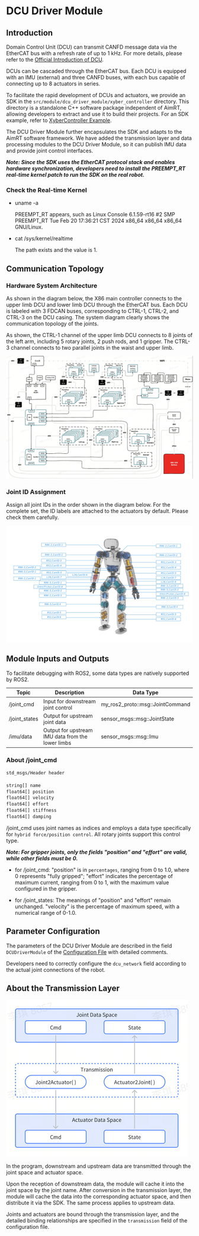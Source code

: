 # DCU Driver Module

## Introduction

Domain Control Unit (DCU) can transmit CANFD message data via the EtherCAT bus with a refresh rate of up to 1 kHz. For more details, please refer to the [Official Introduction of DCU](https://agibotmall.com/goods_detail/5?id=5&isShowTab=false).

DCUs can be cascaded through the EtherCAT bus. Each DCU is equipped with an IMU (external) and three CANFD buses, with each bus capable of connecting up to 8 actuators in series.

To facilitate the rapid development of DCUs and actuators, we provide an SDK in the `src/module/dcu_driver_module/xyber_controller` directory. This directory is a standalone C++ software package independent of AimRT, allowing developers to extract and use it to build their projects. For an SDK example, refer to [XyberController Example](/src/module/dcu_driver_module/xyber_controller/example/main.cpp).

The DCU Driver Module further encapsulates the SDK and adapts to the AimRT software framework. We have added the transmission layer and data processing modules to the DCU Driver Module, so it can publish IMU data and provide joint control interfaces.

***Note: Since the SDK uses the EtherCAT protocol stack and enables hardware synchronization, developers need to install the PREEMPT_RT real-time kernel patch to run the SDK on the real robot.***

### Check the Real-time Kernel

- uname -a

  PREEMPT_RT appears, such as Linux Console 6.1.59-rt16 #2 SMP PREEMPT_RT Tue Feb 20 17:36:21 CST 2024 x86_64 x86_64 x86_64 GNU/Linux.

- cat /sys/kernel/realtime

  The path exists and the value is 1.

## Communication Topology

### Hardware System Architecture

As shown in the diagram below, the X86 main controller connects to the upper limb DCU and lower limb DCU through the EtherCAT bus. Each DCU is labeled with 3 FDCAN buses, corresponding to CTRL-1, CTRL-2, and CTRL-3 on the DCU casing. The system diagram clearly shows the communication topology of the joints.

As shown, the CTRL-1 channel of the upper limb DCU connects to 8 joints of the left arm, including 5 rotary joints, 2 push rods, and 1 gripper. The CTRL-3 channel connects to two parallel joints in the waist and upper limb.

![hw_arch](hardware_arch.jpg "hw_arch")

### Joint ID Assignment

Assign all joint IDs in the order shown in the diagram below. For the complete set, the ID labels are attached to the actuators by default. Please check them carefully.

![id](x1_id.jpg "id")

## Module Inputs and Outputs

To facilitate debugging with ROS2, some data types are natively supported by ROS2.

| Topic                | Description                                         | Data Type                            |
| -------------------- | --------------------------------------------------- | ------------------------------------ |
| /joint_cmd           | Input for downstream joint control                  | my_ros2_proto::msg::JointCommand     |
| /joint_states        | Output for upstream joint data                      | sensor_msgs::msg::JointState         |
| /imu/data            | Output for upstream IMU data from the lower limbs   | sensor_msgs::msg::Imu                |

### About /joint_cmd

```bash
std_msgs/Header header

string[] name
float64[] position
float64[] velocity
float64[] effort
float64[] stiffness
float64[] damping
```

/joint_cmd uses joint names as indices and employs a data type specifically for `hybrid force/position control`. All rotary joints support this control type.

***Note: For gripper joints, only the fields "position" and "effort" are valid, while other fields must be 0.***

- for /joint_cmd: "position" is in `percentages`, ranging from 0 to 1.0, where 0 represents "fully gripped"; "effort" indicates the percentage of maximum current, ranging from 0 to 1, with the maximum value configured in the gripper.

- for /joint_states: The meanings of "position" and "effort" remain unchanged. "velocity" is the percentage of maximum speed, with a numerical range of 0-1.0.

## Parameter Configuration

The parameters of the DCU Driver Module are described in the field `DCUDriverModule` of the [Configuration File](/src/install/linux/bin/cfg/x1_cfg.yaml) with detailed comments.

Developers need to correctly configure the `dcu_network` field according to the actual joint connections of the robot.

## About the Transmission Layer

![trans](transmission.png "trans")

In the program, downstream and upstream data are transmitted through the joint space and actuator space.

Upon the reception of downstream data, the module will cache it into the joint space by the joint name. After conversion in the transmission layer, the module will cache the data into the corresponding actuator space, and then distribute it via the SDK. The same process applies to upstream data.

Joints and actuators are bound through the transmission layer, and the detailed binding relationships are specified in the `transmission` field of the configuration file.
